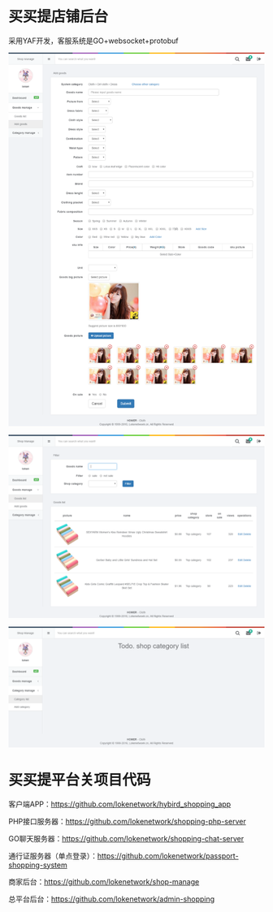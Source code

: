 # 买买提店铺后台

采用YAF开发，客服系统是GO+websocket+protobuf


![image](https://github.com/lokenetwork/shop-manage/blob/master/project_picture/Goods_add.png)

![image](https://github.com/lokenetwork/shop-manage/blob/master/project_picture/goods_list.png)

![image](https://github.com/lokenetwork/shop-manage/blob/master/project_picture/goods-category-list-todo.png)


# 买买提平台关项目代码

客户端APP：https://github.com/lokenetwork/hybird_shopping_app

PHP接口服务器：https://github.com/lokenetwork/shopping-php-server

GO聊天服务器：https://github.com/lokenetwork/shopping-chat-server

通行证服务器（单点登录）：https://github.com/lokenetwork/passport-shopping-system

商家后台：https://github.com/lokenetwork/shop-manage

总平台后台：https://github.com/lokenetwork/admin-shopping
